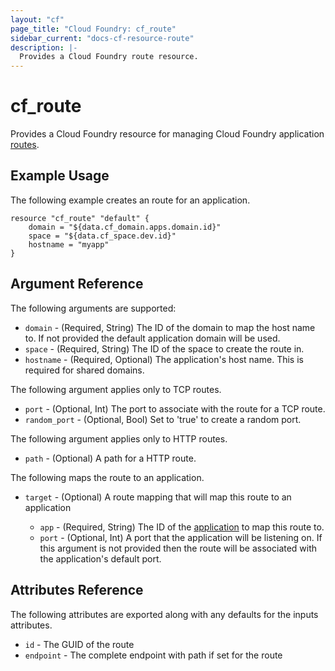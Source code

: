 ```yaml
---
layout: "cf"
page_title: "Cloud Foundry: cf_route"
sidebar_current: "docs-cf-resource-route"
description: |-
  Provides a Cloud Foundry route resource.
---
```


# cf\_route

Provides a Cloud Foundry resource for managing Cloud Foundry application [routes](https://docs.cloudfoundry.org/devguide/deploy-apps/routes-domains.html).

## Example Usage

The following example creates an route for an application.

```
resource "cf_route" "default" {
    domain = "${data.cf_domain.apps.domain.id}"
    space = "${data.cf_space.dev.id}"
    hostname = "myapp"
}
```

## Argument Reference

The following arguments are supported:

- `domain` - (Required, String) The ID of the domain to map the host name to. If not provided the default application domain will be used.
- `space` - (Required, String) The ID of the space to create the route in.
- `hostname` - (Required, Optional) The application's host name. This is required for shared domains.

The following argument applies only to TCP routes.

- `port` - (Optional, Int) The port to associate with the route for a TCP route. 
- `random_port` - (Optional, Bool) Set to 'true' to create a random port.

The following argument applies only to HTTP routes.

- `path` - (Optional) A path for a HTTP route.

The following maps the route to an application.

- `target` - (Optional) A route mapping that will map this route to an application
  
  - `app` - (Required, String) The ID of the [application](/docs/providers/cf/r/app.html) to map this route to.
  - `port` - (Optional, Int) A port that the application will be listening on. If this argument is not provided then the route will be associated with the application's default port.

## Attributes Reference

The following attributes are exported along with any defaults for the inputs attributes.

* `id` - The GUID of the route
* `endpoint` - The complete endpoint with path if set for the route
